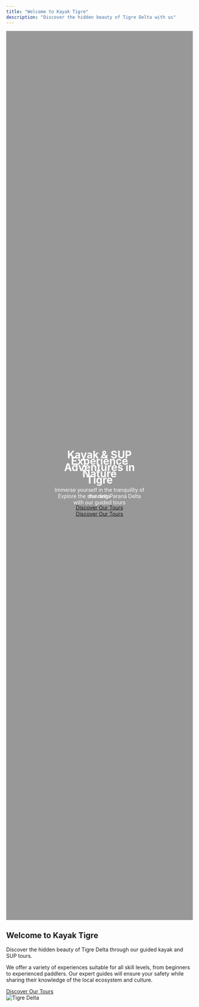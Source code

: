```yaml
---
title: "Welcome to Kayak Tigre"
description: "Discover the hidden beauty of Tigre Delta with us"
---
```


<div style="position: relative; height: 60vh; width: 100%; overflow: hidden;">
  <div id="heroCarousel" class="carousel slide" data-bs-ride="carousel">
    <div class="carousel-inner">
      <div class="carousel-item active" style="background: linear-gradient(rgba(0,0,0,0.4), rgba(0,0,0,0.4)), url('https://i.postimg.cc/RV8SnDyf/IMG-20250216-155257-390.jpg'); background-size: cover; background-position: center; height: 60vh;">
        <div style="position: absolute; top: 50%; left: 50%; transform: translate(-50%, -50%); text-align: center; color: white;">
          <h1 class="display-4 fw-bold">Kayak & SUP Adventures in Tigre</h1>
          <p class="lead">Explore the stunning Paraná Delta with our guided tours</p>
          <a href="/en/services/" class="btn btn-primary btn-lg">Discover Our Tours</a>
        </div>
      </div>
      <div class="carousel-item" style="background: linear-gradient(rgba(0,0,0,0.4), rgba(0,0,0,0.4)), url('https://i.postimg.cc/JnnFjQ9H/20240213-112828.jpg'); background-size: cover; background-position: center; height: 60vh;">
        <div style="position: absolute; top: 50%; left: 50%; transform: translate(-50%, -50%); text-align: center; color: white;">
          <h1 class="display-4 fw-bold">Experience Nature</h1>
          <p class="lead">Immerse yourself in the tranquility of the delta</p>
          <a href="/en/services/" class="btn btn-primary btn-lg">Discover Our Tours</a>
        </div>
      </div>
    </div>
    <button class="carousel-control-prev" type="button" data-bs-target="#heroCarousel" data-bs-slide="prev">
      <span class="carousel-control-prev-icon" aria-hidden="true"></span>
      <span class="visually-hidden">Previous</span>
    </button>
    <button class="carousel-control-next" type="button" data-bs-target="#heroCarousel" data-bs-slide="next">
      <span class="carousel-control-next-icon" aria-hidden="true"></span>
      <span class="visually-hidden">Next</span>
    </button>
  </div>
</div>

<div class="container py-5">
  <div class="row">
    <div class="col-md-6">
      <h2>Welcome to Kayak Tigre</h2>
      <p class="lead">Discover the hidden beauty of Tigre Delta through our guided kayak and SUP tours.</p>
      <p>We offer a variety of experiences suitable for all skill levels, from beginners to experienced paddlers. Our expert guides will ensure your safety while sharing their knowledge of the local ecosystem and culture.</p>
      <a href="/en/services/" class="btn btn-outline-primary">Discover Our Tours</a>
    </div>
    <div class="col-md-6">
      <img src="https://i.postimg.cc/xd9XR7Wg/El-R-o-Tigre-desbocando-en-el-R-o-Luj-n-El-Club-de-Regatas-La-Marina-y-de-fondo-todo-el-verde-de-nu.jpg" alt="Tigre Delta" class="img-fluid rounded shadow">
    </div>
  </div>
</div>
